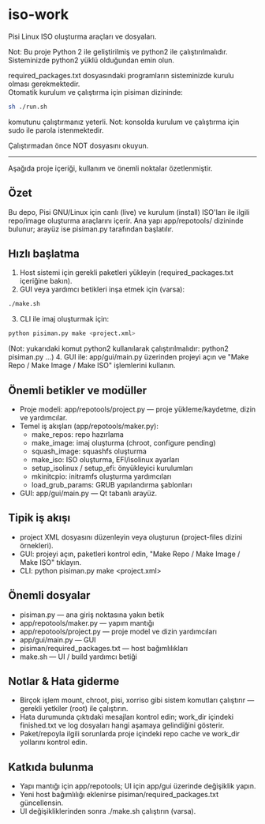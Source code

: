 <!-- iso-work README -->

iso-work
========

Pisi Linux ISO oluşturma araçları ve dosyaları.

Not: Bu proje Python 2 ile geliştirilmiş ve python2 ile çalıştırılmalıdır. Sisteminizde python2 yüklü olduğundan emin olun.

required_packages.txt dosyasındaki programların sisteminizde kurulu olması gerekmektedir.  
Otomatik kurulum ve çalıştırma için pisiman dizininde:
```sh
sh ./run.sh
```
komutunu çalıştırmanız yeterli. Not: konsolda kurulum ve çalıştırma için sudo ile parola istenmektedir.  

Çalıştırmadan önce NOT dosyasını okuyun.

---

Aşağıda proje içeriği, kullanım ve önemli noktalar özetlenmiştir.

Özet
----
Bu depo, Pisi GNU/Linux için canlı (live) ve kurulum (install) ISO'ları ile ilgili repo/image oluşturma araçlarını içerir. Ana yapı app/repotools/ dizininde bulunur; arayüz ise pisiman.py tarafından başlatılır.

Hızlı başlatma
--------------
1. Host sistemi için gerekli paketleri yükleyin (required_packages.txt içeriğine bakın).  
2. GUI veya yardımcı betikleri inşa etmek için (varsa):
```sh
./make.sh
```
3. CLI ile imaj oluşturmak için:
```sh
python pisiman.py make <project.xml>
```
(Not: yukarıdaki komut python2 kullanılarak çalıştırılmalıdır: python2 pisiman.py ...)
4. GUI ile: app/gui/main.py üzerinden projeyi açın ve "Make Repo / Make Image / Make ISO" işlemlerini kullanın.

Önemli betikler ve modüller
--------------------------
- Proje modeli: app/repotools/project.py — proje yükleme/kaydetme, dizin ve yardımcılar.
- Temel iş akışları (app/repotools/maker.py):
  - make_repos: repo hazırlama
  - make_image: imaj oluşturma (chroot, configure pending)
  - squash_image: squashfs oluşturma
  - make_iso: ISO oluşturma, EFI/isolinux ayarları
  - setup_isolinux / setup_efi: önyükleyici kurulumları
  - mkinitcpio: initramfs oluşturma yardımcıları
  - load_grub_params: GRUB yapılandırma şablonları
- GUI: app/gui/main.py — Qt tabanlı arayüz.

Tipik iş akışı
--------------
- project XML dosyasını düzenleyin veya oluşturun (project-files dizini örnekleri).
- GUI: projeyi açın, paketleri kontrol edin, "Make Repo / Make Image / Make ISO" tıklayın.
- CLI: python pisiman.py make <project.xml>

Önemli dosyalar
---------------
- pisiman.py — ana giriş noktasına yakın betik
- app/repotools/maker.py — yapım mantığı
- app/repotools/project.py — proje model ve dizin yardımcıları
- app/gui/main.py — GUI
- pisiman/required_packages.txt — host bağımlılıkları
- make.sh — UI / build yardımcı betiği

Notlar & Hata giderme
---------------------
- Birçok işlem mount, chroot, pisi, xorriso gibi sistem komutları çalıştırır — gerekli yetkiler (root) ile çalıştırın.
- Hata durumunda çıktıdaki mesajları kontrol edin; work_dir içindeki finished.txt ve log dosyaları hangi aşamaya gelindiğini gösterir.
- Paket/repoyla ilgili sorunlarda proje içindeki repo cache ve work_dir yollarını kontrol edin.

Katkıda bulunma
---------------
- Yapı mantığı için app/repotools; UI için app/gui üzerinde değişiklik yapın.
- Yeni host bağımlılığı eklenirse pisiman/required_packages.txt güncellensin.
- UI değişikliklerinden sonra ./make.sh çalıştırın (varsa).
